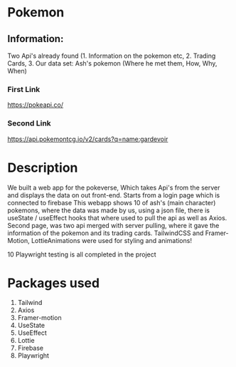 # Pokemon

## Information:

Two Api's already found (1. Information on the pokemon etc, 2. Trading Cards, 3. Our data set: Ash's pokemon (Where he met them, How, Why, When) 

### First Link 
https://pokeapi.co/

### Second Link 
https://api.pokemontcg.io/v2/cards?q=name:gardevoir

# Description

We built a web app for the pokeverse, Which takes Api's from the server and displays the data on out front-end. Starts from a login page which is connected to firebase This webapp shows 10 of ash's (main character) pokemons, where the data was made by us, using a json file, there is useState / useEffect hooks that where used to pull the api as well as Axios. Second page, was two api merged with server pulling, where it gave the information of the pokemon and its trading cards. TailwindCSS and Framer-Motion, LottieAnimations were used for styling and animations!

10 Playwright testing is all completed in the project

# Packages used
 1. Tailwind
 2. Axios
 3. Framer-motion
 4. UseState
 5. UseEffect
 6. Lottie
 7. Firebase
 8. Playwright






